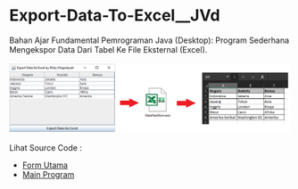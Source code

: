 # Export-Data-To-Excel__JVd
Bahan Ajar Fundamental Pemrograman Java (Desktop): Program Sederhana Mengekspor Data Dari Tabel Ke File Eksternal (Excel).<br><br>
<img src="https://github.com/RizkyKhapidsyah/Export-Data-To-Excel__JVd/blob/master/result/001.png"><br><br>
Lihat Source Code :<br>
- <a href="https://github.com/RizkyKhapidsyah/Export-Data-To-Excel__JVd/blob/master/src/com/rizkykhapidsyah/FormUtama.java">Form Utama</a><br>
- <a href="https://github.com/RizkyKhapidsyah/Export-Data-To-Excel__JVd/blob/master/src/MainProgram.java">Main Program</a>
